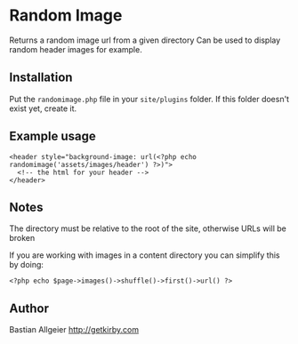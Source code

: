 # Random Image

Returns a random image url from a given directory
Can be used to display random header images for example.

## Installation
Put the `randomimage.php` file in your `site/plugins` folder. If this folder doesn't exist yet, create it.

## Example usage

	<header style="background-image: url(<?php echo randomimage('assets/images/header') ?>)">
	  <!-- the html for your header -->
	</header>

## Notes

The directory must be relative to the root of the site, otherwise URLs will be broken

If you are working with images in a content directory you can simplify this by doing: 

	<?php echo $page->images()->shuffle()->first()->url() ?>
	
## Author
Bastian Allgeier <http://getkirby.com>
